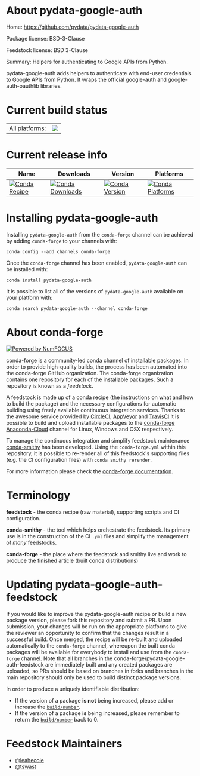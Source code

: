 About pydata-google-auth
========================

Home: https://github.com/pydata/pydata-google-auth

Package license: BSD-3-Clause

Feedstock license: BSD 3-Clause

Summary: Helpers for authenticating to Google APIs from Python.

pydata-google-auth adds helpers to authenticate with end-user credentials
to Google APIs from Python. It wraps the official google-auth and
google-auth-oauthlib libraries.


Current build status
====================


<table><tr><td>All platforms:</td>
    <td>
      <a href="https://dev.azure.com/conda-forge/feedstock-builds/_build/latest?definitionId=3231&branchName=master">
        <img src="https://dev.azure.com/conda-forge/feedstock-builds/_apis/build/status/pydata-google-auth-feedstock?branchName=master">
      </a>
    </td>
  </tr>
</table>

Current release info
====================

| Name | Downloads | Version | Platforms |
| --- | --- | --- | --- |
| [![Conda Recipe](https://img.shields.io/badge/recipe-pydata--google--auth-green.svg)](https://anaconda.org/conda-forge/pydata-google-auth) | [![Conda Downloads](https://img.shields.io/conda/dn/conda-forge/pydata-google-auth.svg)](https://anaconda.org/conda-forge/pydata-google-auth) | [![Conda Version](https://img.shields.io/conda/vn/conda-forge/pydata-google-auth.svg)](https://anaconda.org/conda-forge/pydata-google-auth) | [![Conda Platforms](https://img.shields.io/conda/pn/conda-forge/pydata-google-auth.svg)](https://anaconda.org/conda-forge/pydata-google-auth) |

Installing pydata-google-auth
=============================

Installing `pydata-google-auth` from the `conda-forge` channel can be achieved by adding `conda-forge` to your channels with:

```
conda config --add channels conda-forge
```

Once the `conda-forge` channel has been enabled, `pydata-google-auth` can be installed with:

```
conda install pydata-google-auth
```

It is possible to list all of the versions of `pydata-google-auth` available on your platform with:

```
conda search pydata-google-auth --channel conda-forge
```


About conda-forge
=================

[![Powered by NumFOCUS](https://img.shields.io/badge/powered%20by-NumFOCUS-orange.svg?style=flat&colorA=E1523D&colorB=007D8A)](http://numfocus.org)

conda-forge is a community-led conda channel of installable packages.
In order to provide high-quality builds, the process has been automated into the
conda-forge GitHub organization. The conda-forge organization contains one repository
for each of the installable packages. Such a repository is known as a *feedstock*.

A feedstock is made up of a conda recipe (the instructions on what and how to build
the package) and the necessary configurations for automatic building using freely
available continuous integration services. Thanks to the awesome service provided by
[CircleCI](https://circleci.com/), [AppVeyor](https://www.appveyor.com/)
and [TravisCI](https://travis-ci.com/) it is possible to build and upload installable
packages to the [conda-forge](https://anaconda.org/conda-forge)
[Anaconda-Cloud](https://anaconda.org/) channel for Linux, Windows and OSX respectively.

To manage the continuous integration and simplify feedstock maintenance
[conda-smithy](https://github.com/conda-forge/conda-smithy) has been developed.
Using the ``conda-forge.yml`` within this repository, it is possible to re-render all of
this feedstock's supporting files (e.g. the CI configuration files) with ``conda smithy rerender``.

For more information please check the [conda-forge documentation](https://conda-forge.org/docs/).

Terminology
===========

**feedstock** - the conda recipe (raw material), supporting scripts and CI configuration.

**conda-smithy** - the tool which helps orchestrate the feedstock.
                   Its primary use is in the construction of the CI ``.yml`` files
                   and simplify the management of *many* feedstocks.

**conda-forge** - the place where the feedstock and smithy live and work to
                  produce the finished article (built conda distributions)


Updating pydata-google-auth-feedstock
=====================================

If you would like to improve the pydata-google-auth recipe or build a new
package version, please fork this repository and submit a PR. Upon submission,
your changes will be run on the appropriate platforms to give the reviewer an
opportunity to confirm that the changes result in a successful build. Once
merged, the recipe will be re-built and uploaded automatically to the
`conda-forge` channel, whereupon the built conda packages will be available for
everybody to install and use from the `conda-forge` channel.
Note that all branches in the conda-forge/pydata-google-auth-feedstock are
immediately built and any created packages are uploaded, so PRs should be based
on branches in forks and branches in the main repository should only be used to
build distinct package versions.

In order to produce a uniquely identifiable distribution:
 * If the version of a package **is not** being increased, please add or increase
   the [``build/number``](https://conda.io/docs/user-guide/tasks/build-packages/define-metadata.html#build-number-and-string).
 * If the version of a package **is** being increased, please remember to return
   the [``build/number``](https://conda.io/docs/user-guide/tasks/build-packages/define-metadata.html#build-number-and-string)
   back to 0.

Feedstock Maintainers
=====================

* [@leahecole](https://github.com/leahecole/)
* [@tswast](https://github.com/tswast/)

